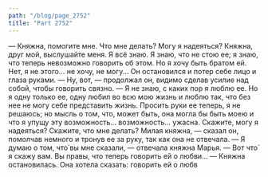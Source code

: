 ```yaml
---
path: "/blog/page_2752"
title: "Part 2752"
---
```


— Княжна, помогите мне. Что мне делать? Могу я надеяться? Княжна, друг мой, выслушайте меня. Я всё знаю. Я знаю, что не стою ее; я знаю, что теперь невозможно говорить об этом. Но я хочу быть братом ей. Нет, я не этого... не хочу, не могу...
Он остановился и потер себе лицо и глаза руками.
— Ну, вот, — продолжал он, видимо сделав усилие над собой, чтобы говорить связно. — Я не знаю, с каких пор я люблю ее. Но я одну только ее, одну любил во всю мою жизнь и люблю так, что без нее не могу себе представить жизнь. Просить руки ее теперь, я не решаюсь; но мысль о том, что, может быть, она могла бы быть моею и что я упущу эту возможность... возможность... ужасна. Скажите, могу я надеяться? Скажите, что мне делать? Милая княжна, — сказал он, помолчав немного и тронув ее за руку, так как она не отвечала.
— Я думаю о том, что́ вы мне сказали, — отвечала княжна Марья. — Вот что̀ я скажу вам. Вы правы, что теперь говорить ей о любви... — Княжна остановилась. Она хотела сказать: говорить ей о любв
